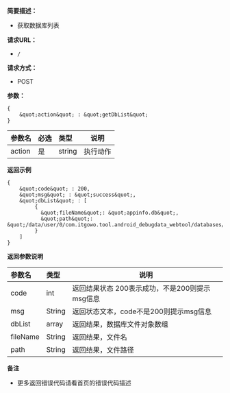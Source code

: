 **简要描述：**

- 获取数据库列表

**请求URL：**
- ` / `

**请求方式：**
- POST

**参数：**

 ```
 {
     &quot;action&quot; : &quot;getDbList&quot;
 }

 ```

|参数名|必选|类型|说明|
|:----    |:---|:----- |-----   |
|action |是  |string |执行动作|


 **返回示例**

 ```
 {
     &quot;code&quot; : 200,
     &quot;msg&quot; : &quot;success&quot;,
     &quot;dbList&quot; : [
          {
            &quot;fileName&quot;: &quot;appinfo.db&quot;,
            &quot;path&quot;: &quot;/data/user/0/com.itgowo.tool.android_debugdata_webtool/databases/appinfo.db&quot;
          }
     ]
 }

 ```


 **返回参数说明**

|参数名|类型|说明|
|:-----  |:-----|-----                           |
|code |int   |返回结果状态 200表示成功，不是200则提示msg信息  |
|msg |String   |返回状态文本，code不是200则提示msg信息  |
|dbList |array   |返回结果，数据库文件对象数组  |
|fileName |String   |返回结果，文件名  |
|path |String   |返回结果，文件路径  |

 **备注**

- 更多返回错误代码请看首页的错误代码描述


